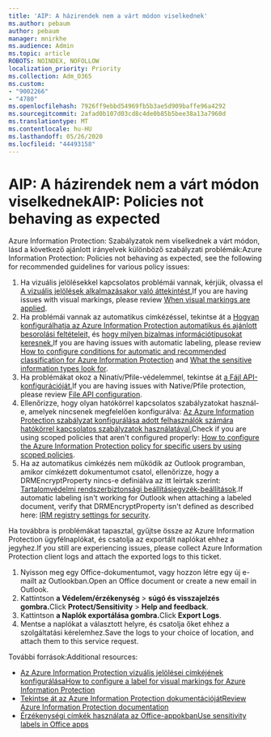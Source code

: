 ```yaml
---
title: 'AIP: A házirendek nem a várt módon viselkednek'
ms.author: pebaum
author: pebaum
manager: mnirkhe
ms.audience: Admin
ms.topic: article
ROBOTS: NOINDEX, NOFOLLOW
localization_priority: Priority
ms.collection: Adm_O365
ms.custom:
- "9002266"
- "4780"
ms.openlocfilehash: 7926ff9ebbd54969fb5b3ae5d909baffe96a4292
ms.sourcegitcommit: 2afad0b107d03cd8c4de0b85b5bee38a13a7960d
ms.translationtype: MT
ms.contentlocale: hu-HU
ms.lasthandoff: 05/26/2020
ms.locfileid: "44493158"
---
```

# <a name="aip-policies-not-behaving-as-expected"></a><span data-ttu-id="e476a-102">AIP: A házirendek nem a várt módon viselkednek</span><span class="sxs-lookup"><span data-stu-id="e476a-102">AIP: Policies not behaving as expected</span></span>

<span data-ttu-id="e476a-103">Azure Information Protection: Szabályzatok nem viselkednek a várt módon, lásd a következő ajánlott irányelvek különböző szabályzati problémák:</span><span class="sxs-lookup"><span data-stu-id="e476a-103">Azure Information Protection: Policies not behaving as expected, see the following for recommended guidelines for various policy issues:</span></span>

1. <span data-ttu-id="e476a-104">Ha vizuális jelölésekkel kapcsolatos problémái vannak, kérjük, olvassa el [A vizuális jelölések alkalmazásakor való áttekintést.](https://docs.microsoft.com/azure/information-protection/configure-policy-markings#when-visual-markings-are-applied)</span><span class="sxs-lookup"><span data-stu-id="e476a-104">If you are having issues with visual markings, please review [When visual markings are applied](https://docs.microsoft.com/azure/information-protection/configure-policy-markings#when-visual-markings-are-applied).</span></span>
2. <span data-ttu-id="e476a-105">Ha problémái vannak az automatikus címkézéssel, tekintse át a [Hogyan konfigurálhatja az Azure Information Protection automatikus és ajánlott besorolási feltételeit,](https://docs.microsoft.com/azure/information-protection/configure-policy-classification) és [hogy milyen bizalmas információtípusokat keresnek.](https://docs.microsoft.com/office365/securitycompliance/what-the-sensitive-information-types-look-for)</span><span class="sxs-lookup"><span data-stu-id="e476a-105">If you are having issues with automatic labeling, please review [How to configure conditions for automatic and recommended classification for Azure Information Protection](https://docs.microsoft.com/azure/information-protection/configure-policy-classification) and [What the sensitive information types look for](https://docs.microsoft.com/office365/securitycompliance/what-the-sensitive-information-types-look-for).</span></span>
3. <span data-ttu-id="e476a-106">Ha problémákat okoz a Ninatív/Pfile-védelemmel, tekintse át [a Fájl API-konfigurációját.](https://docs.microsoft.com/azure/information-protection/develop/file-api-configuration)</span><span class="sxs-lookup"><span data-stu-id="e476a-106">If you are having issues with Native/Pfile protection, please review [File API configuration](https://docs.microsoft.com/azure/information-protection/develop/file-api-configuration).</span></span>
4. <span data-ttu-id="e476a-107">Ellenőrizze, hogy olyan hatókörrel kapcsolatos szabályzatokat használ-e, amelyek nincsenek megfelelően konfigurálva: [Az Azure Information Protection szabályzat konfigurálása adott felhasználók számára hatókörrel kapcsolatos szabályzatok használatával.](https://docs.microsoft.com/azure/information-protection/configure-policy-scope)</span><span class="sxs-lookup"><span data-stu-id="e476a-107">Check if you are using scoped policies that aren't configured properly: [How to configure the Azure Information Protection policy for specific users by using scoped policies](https://docs.microsoft.com/azure/information-protection/configure-policy-scope).</span></span>
5. <span data-ttu-id="e476a-108">Ha az automatikus címkézés nem működik az Outlook programban, amikor címkézett dokumentumot csatol, ellenőrizze, hogy a DRMEncryptProperty nincs-e definiálva az itt leírtak szerint: [Tartalomvédelmi rendszerbiztonsági beállításjegyzék-beállítások](https://docs.microsoft.com/deployoffice/security/protect-sensitive-messages-and-documents-by-using-irm-in-office#office-2016-irm-registry-key-options).</span><span class="sxs-lookup"><span data-stu-id="e476a-108">If automatic labeling isn't working for Outlook when attaching a labeled document, verify that DRMEncryptProperty isn't defined as described here: [IRM registry settings for security](https://docs.microsoft.com/deployoffice/security/protect-sensitive-messages-and-documents-by-using-irm-in-office#office-2016-irm-registry-key-options).</span></span>

<span data-ttu-id="e476a-109">Ha továbbra is problémákat tapasztal, gyűjtse össze az Azure Information Protection ügyfélnaplókat, és csatolja az exportált naplókat ehhez a jegyhez.</span><span class="sxs-lookup"><span data-stu-id="e476a-109">If you still are experiencing issues, please collect Azure Information Protection client logs and attach the exported logs to this ticket.</span></span>

1. <span data-ttu-id="e476a-110">Nyisson meg egy Office-dokumentumot, vagy hozzon létre egy új e-mailt az Outlookban.</span><span class="sxs-lookup"><span data-stu-id="e476a-110">Open an Office document or create a new email in Outlook.</span></span>
2. <span data-ttu-id="e476a-111">Kattintson **a Védelem/érzékenység**  >  **súgó és visszajelzés gombra.**</span><span class="sxs-lookup"><span data-stu-id="e476a-111">Click **Protect/Sensitivity** > **Help and feedback**.</span></span>
3. <span data-ttu-id="e476a-112">Kattintson **a Naplók exportálása gombra.**</span><span class="sxs-lookup"><span data-stu-id="e476a-112">Click **Export Logs**.</span></span>
4. <span data-ttu-id="e476a-113">Mentse a naplókat a választott helyre, és csatolja őket ehhez a szolgáltatási kérelemhez.</span><span class="sxs-lookup"><span data-stu-id="e476a-113">Save the logs to your choice of location, and attach them to this service request.</span></span>

<span data-ttu-id="e476a-114">További források:</span><span class="sxs-lookup"><span data-stu-id="e476a-114">Additional resources:</span></span>

- [<span data-ttu-id="e476a-115">Az Azure Information Protection vizuális jelölései címkéjének konfigurálása</span><span class="sxs-lookup"><span data-stu-id="e476a-115">How to configure a label for visual markings for Azure Information Protection</span></span>](https://docs.microsoft.com/azure/information-protection/configure-policy-markings)
- [<span data-ttu-id="e476a-116">Tekintse át az Azure Information Protection dokumentációját</span><span class="sxs-lookup"><span data-stu-id="e476a-116">Review Azure Information Protection documentation</span></span>](https://docs.microsoft.com/azure/information-protection/what-is-information-protection)
- [<span data-ttu-id="e476a-117">Érzékenységi címkék használata az Office-appokban</span><span class="sxs-lookup"><span data-stu-id="e476a-117">Use sensitivity labels in Office apps</span></span>](https://docs.microsoft.com/microsoft-365/compliance/sensitivity-labels-office-apps)

